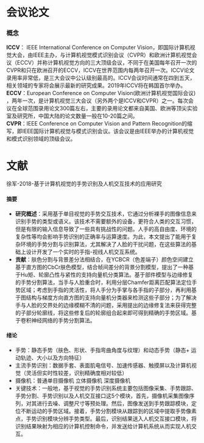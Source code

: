 # 会议论文
### 概念
**ICCV**： IEEE International Conference on Computer Vision，即国际计算机视觉大会，由IEEE主办，与计算机视觉模式识别会议（CVPR）和欧洲计算机视觉会议（ECCV）并称计算机视觉方向的三大顶级会议，不同于在美国每年召开一次的CVPR和只在欧洲召开的ECCV，ICCV在世界范围内每两年召开一次。ICCV论文录用率非常低，是三大会议中公认级别最高的。ICCV会议时间通常在四到五天，相关领域的专家将会展示最新的研究成果。2019年ICCV将在韩国首尔举办。  
**ECCV**：European Conference on Computer Vision(欧洲计算机视觉国际会议) ，两年一次，是计算机视觉三大会议（另外两个是ICCV和CVPR）之一。每次会议在全球范围录用论文300篇左右，主要的录用论文都来自美国、欧洲等顶尖实验室及研究所，中国大陆的论文数量一般在10-20篇之间。  
**CVPR**：IEEE Conference on Computer Vision and Pattern Recognition的缩写，即IEEE国际计算机视觉与模式识别会议。该会议是由IEEE举办的计算机视觉和模式识别领域的顶级会议。 

 
# 文献
徐军-2018-基于计算机视觉的手势识别及人机交互技术的应用研究
#### 摘要
- **研究概述**：采用基于单目视觉的手势交互技术，它通过分析裸手的图像信息来识别手势的类型或语义。该技术不需要额外的设备，更符合人类的交互习惯，但是有限的输入信息导致了一些具有挑战性的问题。人手的高自由度、环境的复杂性等均会影响手势识别的正确率与运算速度。为此，本文提出了能用于复杂环境的手势分割与识别算法，尤其解决了人脸的干扰问题，在这些算法的基础上设计开发了一个实时的手指-视线人机交互系统。
- **贡献**：肤色分割与背景差分法相结合，在YCBCR（色差端子）颜色空间建立基于直方图的CbCr肤色模型，结合帧间差分的背景分割模型，提出了一种基于Hu矩、轮廓凸性与紧性的支持向量机分类算法。基于部件模型与边缘修复的手势分割算法，当手与人脸重合时，利用分层Chamfer距离匹配算法定位手势区域；考虑到手指的灵活性，将人手分为手掌与各手指的子部分，再利用基于图结构与梯度方向直方图的支持向量机分类器来检测这些子部分；为了解决手与人脸的交界处的边缘模糊不清的问题，采用提出的边缘修复法来获得完整的子部分轮廓线，将这些修复后的轮廓组合起来即可得到精确的手势区域。基于卷积神经网络的手势分割算法。
#### 绪论
- 手势：静态手势（肤色、形状、手指弯曲角度与纹理）和动态手势（静态+ 运动轨迹、大小以及方向特征）  
- 主流手势识别：数据手套、表面肌电信号、加速传感器、触摸屏以及计算机视觉（灵活但实时性较差，识别精确度相对较低）
- 摄像机：普通单目摄像机 立体摄像机 深度摄像机  
- 关键技术：一般地，基于视觉的手势识别系统主要包括图像采集、手势跟踪、手势分割、手势识别以及人机交互接口这5个模块，首先，摄像机采集图像序列，对其进行去噪、调整尺寸等预处理。然后，图像发送到手势跟踪模块，定位不断运动的手势区域。接着，手势分割模块从跟踪到的区域中提取手势像素点，手势识别模块分辨手势类型。最后，识别结果送入人机交互接口模块，将识别结果映射为相应的计算机控制命令，并发送给计算机系统从而实现人机交互。  